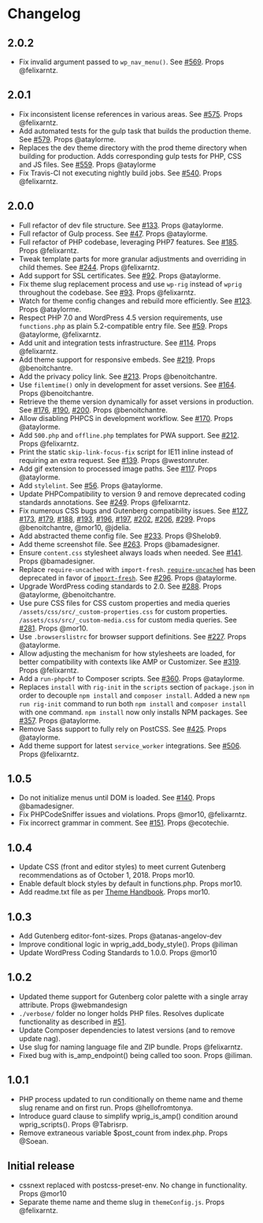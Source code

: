 # Changelog

## 2.0.2
- Fix invalid argument passed to `wp_nav_menu()`. See [#569](https://github.com/wprig/wprig/pull/569). Props @felixarntz.

## 2.0.1
- Fix inconsistent license references in various areas. See [#575](https://github.com/wprig/wprig/pull/575). Props @felixarntz.
- Add automated tests for the gulp task that builds the production theme. See [#579](https://github.com/wprig/wprig/pull/579). Props @ataylorme.
- Replaces the dev theme directory with the prod theme directory when building for production. Adds corresponding gulp tests for PHP, CSS and JS files. See [#559](https://github.com/wprig/wprig/issues/559). Props @ataylorme
- Fix Travis-CI not executing nightly build jobs. See [#540](https://github.com/wprig/wprig/pull/540). Props @felixarntz.

## 2.0.0
- Full refactor of dev file structure. See [#133](https://github.com/wprig/wprig/pull/133). Props @ataylorme.
- Full refactor of Gulp process. See [#47](https://github.com/wprig/wprig/pull/47). Props @ataylorme.
- Full refactor of PHP codebase, leveraging PHP7 features. See [#185](https://github.com/wprig/wprig/pull/185). Props @felixarntz.
- Tweak template parts for more granular adjustments and overriding in child themes. See [#244](https://github.com/wprig/wprig/pull/244). Props @felixarntz.
- Add support for SSL certificates. See [#92](https://github.com/wprig/wprig/pull/92). Props @ataylorme.
- Fix theme slug replacement process and use `wp-rig` instead of `wprig` throughout the codebase. See [#93](https://github.com/wprig/wprig/pull/93). Props @felixarntz.
- Watch for theme config changes and rebuild more efficiently. See [#123](https://github.com/wprig/wprig/pull/123). Props @ataylorme.
- Respect PHP 7.0 and WordPress 4.5 version requirements, use `functions.php` as plain 5.2-compatible entry file. See [#59](https://github.com/wprig/wprig/pull/59). Props @ataylorme, @felixarntz.
- Add unit and integration tests infrastructure. See [#114](https://github.com/wprig/wprig/pull/114). Props @felixarntz.
- Add theme support for responsive embeds. See [#219](https://github.com/wprig/wprig/pull/219). Props @benoitchantre.
- Add the privacy policy link. See [#213](https://github.com/wprig/wprig/pull/213). Props @benoitchantre.
- Use `filemtime()` only in development for asset versions. See [#164](https://github.com/wprig/wprig/pull/164). Props @benoitchantre.
- Retrieve the theme version dynamically for asset versions in production. See [#176](https://github.com/wprig/wprig/pull/176), [#190](https://github.com/wprig/wprig/pull/190), [#200](https://github.com/wprig/wprig/pull/200). Props @benoitchantre.
- Allow disabling PHPCS in development workflow. See [#170](https://github.com/wprig/wprig/pull/170). Props @ataylorme.
- Add `500.php` and `offline.php` templates for PWA support. See [#212](https://github.com/wprig/wprig/pull/212). Props @felixarntz.
- Print the static `skip-link-focus-fix` script for IE11 inline instead of requiring an extra request. See [#139](https://github.com/wprig/wprig/pull/139). Props @westonruter.
- Add gif extension to processed image paths. See [#117](https://github.com/wprig/wprig/pull/117). Props @ataylorme.
- Add `stylelint`. See [#56](https://github.com/wprig/wprig/pull/56). Props @ataylorme.
- Update PHPCompatibility to version 9 and remove deprecated coding standards annotations. See [#249](https://github.com/wprig/wprig/pull/249). Props @felixarntz.
- Fix numerous CSS bugs and Gutenberg compatibility issues. See [#127](https://github.com/wprig/wprig/pull/127), [#173](https://github.com/wprig/wprig/pull/173), [#179](https://github.com/wprig/wprig/pull/179), [#188](https://github.com/wprig/wprig/pull/188), [#193](https://github.com/wprig/wprig/pull/193), [#196](https://github.com/wprig/wprig/pull/196), [#197](https://github.com/wprig/wprig/pull/197), [#202](https://github.com/wprig/wprig/pull/202), [#206](https://github.com/wprig/wprig/pull/206), [#299](https://github.com/wprig/wprig/pull/299). Props @benoitchantre, @mor10, @jdelia.
- Add abstracted theme config file. See [#233](https://github.com/wprig/wprig/pull/233). Props @Shelob9.
- Add theme screenshot file. See [#263](https://github.com/wprig/wprig/pull/263). Props @bamadesigner.
- Ensure `content.css` stylesheet always loads when needed. See [#141](https://github.com/wprig/wprig/pull/141). Props @bamadesigner.
- Replace `require-uncached` with `import-fresh`. [`require-uncached`](https://www.npmjs.com/package/require-uncached) has been deprecated in favor of [`import-fresh`](https://www.npmjs.com/package/import-fresh). See [#296](https://github.com/wprig/wprig/pull/296). Props @ataylorme.
- Upgrade WordPress coding standards to 2.0. See [#288](https://github.com/wprig/wprig/pull/295). Props @ataylorme, @benoitchantre.
- Use pure CSS files for CSS custom properties and media queries
`/assets/css/src/_custom-properties.css` for custom properties.
`/assets/css/src/_custom-media.css` for custom media queries.
See [#281](https://github.com/wprig/wprig/pull/281). Props @mor10.
- Use `.browserslistrc` for browser support definitions. See [#227](https://github.com/wprig/wprig/pull/227). Props @ataylorme.
- Allow adjusting the mechanism for how stylesheets are loaded, for better compatibility with contexts like AMP or Customizer. See [#319](https://github.com/wprig/wprig/pull/319). Props @felixarntz.
- Add a `run-phpcbf` to Composer scripts. See [#360](https://github.com/wprig/wprig/pull/360). Props @ataylorme.
- Replaces `install` with `rig-init` in the `scripts` section of `package.json` in order to decouple `npm install` and `composer install`. Added a new `npm run rig-init` command to run both `npm install` and `composer install` with one command. `npm install` now only installs NPM packages. See [#357](https://github.com/wprig/wprig/pull/357). Props @ataylorme.
- Remove Sass support to fully rely on PostCSS. See [#425](https://github.com/wprig/wprig/pull/425). Props @ataylorme.
- Add theme support for latest `service_worker` integrations. See [#506](https://github.com/wprig/wprig/pull/506). Props @felixarntz.

## 1.0.5
- Do not initialize menus until DOM is loaded. See [#140](https://github.com/wprig/wprig/pull/140). Props @bamadesigner.
- Fix PHPCodeSniffer issues and violations. Props @mor10, @felixarntz.
- Fix incorrect grammar in comment. See [#151](https://github.com/wprig/wprig/pull/151). Props @ecotechie.

## 1.0.4
- Update CSS (front and editor styles) to meet current Gutenberg recommendations as of October 1, 2018. Props mor10.
- Enable default block styles by default in functions.php. Props mor10.
- Add readme.txt file as per [Theme Handbook](https://developer.wordpress.org/themes/release/writing-documentation/). Props mor10.

## 1.0.3
- Add Gutenberg editor-font-sizes. Props @atanas-angelov-dev
- Improve conditional logic in wprig_add_body_style(). Props @iliman
- Update WordPress Coding Standards to 1.0.0. Props @mor10

## 1.0.2
- Updated theme support for Gutenberg color palette with a single array attribute. Props @webmandesign
- `./verbose/` folder no longer holds PHP files. Resolves duplicate functionality as described in [#51](https://github.com/wprig/wprig/issues/51).
- Update Composer dependencies to latest versions (and to remove update nag).
- Use slug for naming language file and ZIP bundle. Props @felixarntz.
- Fixed bug with is_amp_endpoint() being called too soon. Props @iliman.

## 1.0.1
- PHP process updated to run conditionally on theme name and theme slug rename and on first run. Props @hellofromtonya.
- Introduce guard clause to simplify wprig_is_amp() condition around wprig_scripts(). Props @Tabrisrp.
- Remove extraneous variable $post_count from index.php. Props @Soean.

## Initial release
- cssnext replaced with postcss-preset-env. No change in functionality. Props @mor10
- Separate theme name and theme slug in `themeConfig.js`. Props @felixarntz.
